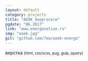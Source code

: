 ```yaml
---
layout: default
category: projects
title: "АОЭК Энергосети"
pgdate: "06.2017"
link: "www.energosetiao.ru"
img: "aoek.jpg"
git: "github.com/7oa/aoek-energo"
---
```

верстка <small>(html, css/scss, pug, gulp, jquery)</small>